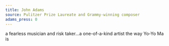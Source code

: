 ```yaml
---
title: John Adams
source: Pulitzer Prize Laureate and Grammy-winning composer
adams_press: 0
---
```

a fearless musician and risk taker...a one-of-a-kind artist the way Yo-Yo Ma is